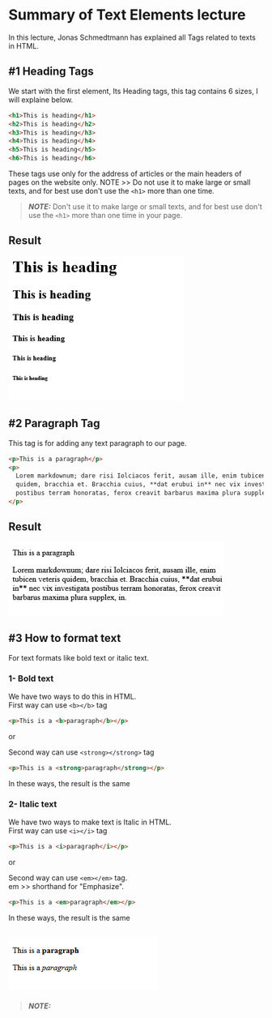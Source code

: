 # Summary of Text Elements lecture

In this lecture, Jonas Schmedtmann has explained all Tags related to texts in HTML.

## #1 Heading Tags

We start with the first element, Its Heading tags, this tag contains 6 sizes, I will explaine below.

```html
<h1>This is heading</h1>
<h2>This is heading</h2>
<h3>This is heading</h3>
<h4>This is heading</h4>
<h5>This is heading</h5>
<h6>This is heading</h6>
```

These tags use only for the address of articles or the main headers of pages on the website only.
NOTE >> Do not use it to make large or small texts, and for best use don't use the `<h1>` more than one time.

> **_NOTE:_** Don't use it to make large or small texts, and for best use don't use the `<h1>` more than one time in your page.

## Result

![](image1.png)

## #2 Paragraph Tag

This tag is for adding any text paragraph to our page.

```html
<p>This is a paragraph</p>
<p>
  Lorem markdownum; dare risi Iolciacos ferit, ausam ille, enim tubicen veteris
  quidem, bracchia et. Bracchia cuius, **dat erubui in** nec vix investigata
  postibus terram honoratas, ferox creavit barbarus maxima plura supplex, in.
</p>
```

## Result

![](image2.png)

## #3 How to format text

For text formats like bold text or italic text.

### 1- Bold text

We have two ways to do this in HTML.\
First way can use `<b></b>` tag

```html
<p>This is a <b>paragraph</b></p>
```

or

Second way can use `<strong></strong>` tag

```html
<p>This is a <strong>paragraph</strong></p>
```

In these ways, the result is the same

### 2- Italic text

We have two ways to make text is Italic in HTML.\
First way can use `<i></i>` tag

```html
<p>This is a <i>paragraph</i></p>
```

or

Second way can use `<em></em>` tag.\
em >> shorthand for "Emphasize".

```html
<p>This is a <em>paragraph</em></p>
```

In these ways, the result is the same

## ![](image3.png)

> **_NOTE:_**
